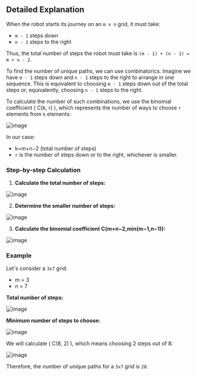 ## Detailed Explanation

When the robot starts its journey on an `m x n` grid, it must take:
- `m - 1` steps down
- `n - 1` steps to the right

Thus, the total number of steps the robot must take is `(m - 1) + (n - 1) = m + n - 2`.

To find the number of unique paths, we can use combinatorics. Imagine we have `m - 1` steps down and `n - 1` steps to the right to arrange in one sequence. This is equivalent to choosing `m - 1` steps down out of the total steps or, equivalently, choosing `n - 1` steps to the right.

To calculate the number of such combinations, we use the binomial coefficient \( C(k, r) \), which represents the number of ways to choose `r` elements from `k` elements:

![image](https://github.com/user-attachments/assets/ae11ec36-7071-43ff-a36a-5722d890095e)


In our case:

- k=m+n−2 (total number of steps)
- `r` is the number of steps down or to the right, whichever is smaller.

### Step-by-step Calculation

1. **Calculate the total number of steps:**

![image](https://github.com/user-attachments/assets/df79206d-2781-4166-9a7a-d26218d9ddc3)

2. **Determine the smaller number of steps:**

![image](https://github.com/user-attachments/assets/99903ea5-e60c-4dae-9594-af0d132def25)

3. **Calculate the binomial coefficient C(m+n−2,min(m−1,n−1)):**

![image](https://github.com/user-attachments/assets/03bff328-cf62-42e3-b3d3-45328fc9960b)

### Example

Let's consider a `3x7` grid:

- m = 3
- n = 7

**Total number of steps:**

![image](https://github.com/user-attachments/assets/a1d9f7a3-b596-4e97-9a46-2430071802d8)

**Minimum number of steps to choose:**

![image](https://github.com/user-attachments/assets/3431fd52-25e0-43ef-9a95-0599df17cf2e)

We will calculate \( C(8, 2) \), which means choosing 2 steps out of 8:

![image](https://github.com/user-attachments/assets/28ffd57d-8217-4847-b195-edbbf28b5b9d)

Therefore, the number of unique paths for a `3x7` grid is `28`.
